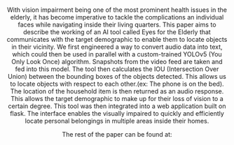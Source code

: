<div align="center">
  
  <br>
  <p>
    With vision impairment being one of the most prominent health issues in the elderly, it has become imperative to tackle the complications an individual faces while navigating inside their living quarters. This paper aims to describe the working of an AI tool called Eyes for the Elderly that communicates with the target demographic to enable them to locate objects in their vicinity.
We first engineered a way to convert audio data into text, which could then be used in parallel with a custom-trained YOLOv5 (You Only Look Once) algorithm. Snapshots from the video feed are taken and fed into this model. The tool then calculates the IOU (Intersection Over Union) between the bounding boxes of the objects detected. This allows us to locate objects with respect to each other.(ex: The phone is on the bed). The location of the household item is then returned as an audio response. This allows the target demographic to make up for their loss of vision to a certain degree. This tool was then integrated into a web application built on flask. The interface enables the visually impaired to quickly and efficiently locate personal belongings in multiple areas inside their homes.

The rest of the paper can be found at: 
    
  </p>

</div>


